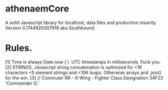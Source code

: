 # athenaemCore
A solid Javascript library for localhost, data files and production insanity. Version 0.1744920307919 aka Southbound.

# Rules.
[1] Time is always Date.now ( ).  UTC timestamps in milliseconds.  Fuck you.
[2] STRINGS. Javascript string concatenation is optimized for <1K characters <5 element strings and <10K loops. Otherwise arrays and .join() for the win.
[3] // Commuter RR - X-Wing - Fighter Class Designation 34F23 'Commander G.'
